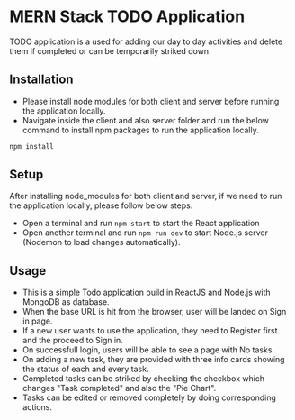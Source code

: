 # MERN Stack TODO Application

TODO application is a used for adding our day to day activities and delete them if completed or can be temporarily striked down.

## Installation

* Please install node modules for both client and server before running the application locally.
* Navigate inside the client and also server folder and run the below command to install npm packages to run the application locally.

```bash
npm install
```

## Setup

After installing node_modules for both client and server, if we need to run the application locally, please follow below steps.

* Open a terminal and run ```npm start``` to start the React application
* Open another terminal and run ```npm run dev``` to start Node.js server (Nodemon to load changes automatically).

## Usage

* This is a simple Todo application build in ReactJS and Node.js with MongoDB as database.
* When the base URL is hit from the browser, user will be landed on Sign in page.
* If a new user wants to use the application, they need to Register first and the proceed to Sign in.
* On successfull login, users will be able to see a page with No tasks.
* On adding a new task, they are provided with three info cards showing the status of each and every task.
* Completed tasks can be striked by checking the checkbox which changes "Task completed" and also the "Pie Chart".
* Tasks can be edited or removed completely by doing corresponding actions.

